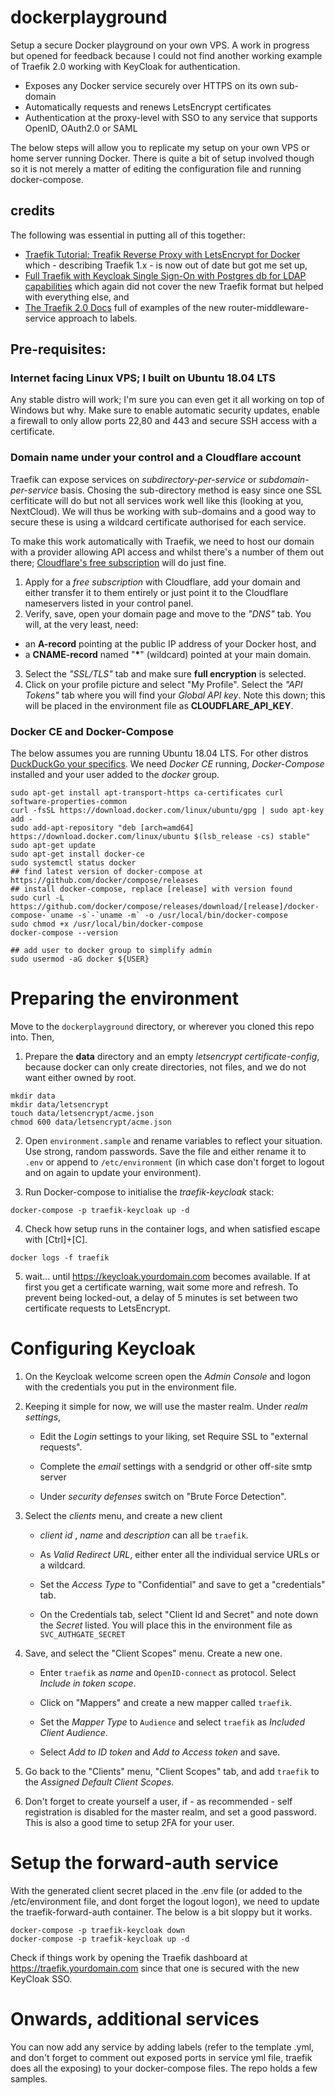 # dockerplayground
Setup a secure Docker playground on your own VPS. A work in progress but opened for feedback because I could not find another working example of Traefik 2.0 working with KeyCloak for authentication.

- Exposes any Docker service securely over HTTPS on its own sub-domain
- Automatically requests and renews LetsEncrypt certificates
- Authentication at the proxy-level with SSO to any service that supports OpenID, OAuth2.0 or SAML

The below steps will allow you to replicate my setup on your own VPS or home server running Docker. There is quite a bit of setup involved though so it is not merely a matter of editing the configuration file and running docker-compose.

## credits
The following was essential in putting all of this together:
- [Traefik Tutorial: Treafik Reverse Proxy with LetsEncrypt for Docker](https://www.smarthomebeginner.com/traefik-reverse-proxy-tutorial-for-docker/) which - describing Traefik 1.x - is now out of date but got me set up,
- [Full Traefik with Keycloak Single Sign-On with Postgres db for LDAP capabilities](https://dockerquestions.com/2019/07/10/full-traefik-with-keycloak-single-sign-on-with-postgres-db-for-ldap-capabilities/) which again did not cover the new Traefik format but helped with everything else, and
- [The Traefik 2.0 Docs](https://docs.traefik.io/) full of examples of the new router-middleware-service approach to labels.

## Pre-requisites:
### Internet facing Linux VPS; I built on Ubuntu 18.04 LTS
Any stable distro will work; I'm sure you can even get it all working on top of Windows but why.
Make sure to enable automatic security updates, enable a firewall to only allow ports 22,80 and 443 and secure SSH access with a certificate.

### Domain name under your control and a Cloudflare account
Traefik can expose services on *subdirectory-per-service* or *subdomain-per-service* basis. Chosing the sub-directory method is easy since one SSL cerfiticate will do but not all services work well like this (looking at you, NextCloud). We will thus be working with sub-domains and a good way to secure these is using a wildcard certificate authorised for each service.

To make this work automatically with Traefik, we need to host our domain with a provider allowing API access and whilst there's a number of them out there; [Cloudflare's free subscription](https://dash.cloudflare.com/sign-up?pt=f&utm_referrer=https://www.cloudflare.com/) will do just fine.

1. Apply for a *free subscription* with Cloudflare, add your domain and either transfer it to them entirely or just point it to the Cloudflare nameservers listed in your control panel.
2. Verify, save, open your domain page and move to the *"DNS"* tab. You will, at the very least, need:
- an **A-record** pointing at the public IP address of your Docker host, and 
- a **CNAME-record** named "**\***" (wildcard) pointed at your main domain. 
3. Select the *"SSL/TLS"* tab and make sure **full encryption** is selected.
4. Click on your profile picture and select "My Profile". Select the *"API Tokens"* tab where you will find your *Global API key*. Note this down; this will be placed in the environment file as **CLOUDFLARE_API_KEY**. 

### Docker CE and Docker-Compose
The below assumes you are running Ubuntu 18.04 LTS. For other distros [DuckDuckGo your specifics](https://duckduckgo.com/?q=setup+docker+and+docker-compose&t=h_&ia=web). We need *Docker CE* running, *Docker-Compose* installed and your user added to the *docker* group.
```
sudo apt-get install apt-transport-https ca-certificates curl software-properties-common
curl -fsSL https://download.docker.com/linux/ubuntu/gpg | sudo apt-key add -
sudo add-apt-repository "deb [arch=amd64] https://download.docker.com/linux/ubuntu $(lsb_release -cs) stable"
sudo apt-get update
sudo apt-get install docker-ce
sudo systemctl status docker
## find latest version of docker-compose at https://github.com/docker/compose/releases
## install docker-compose, replace [release] with version found
sudo curl -L https://github.com/docker/compose/releases/download/[release]/docker-compose-`uname -s`-`uname -m` -o /usr/local/bin/docker-compose
sudo chmod +x /usr/local/bin/docker-compose
docker-compose --version

## add user to docker group to simplify admin
sudo usermod -aG docker ${USER}
```

# Preparing the environment
Move to the `dockerplayground` directory, or wherever you cloned this repo into. Then,

1. Prepare the **data** directory and an empty *letsencrypt certificate-config*, because docker can only create directories, not files, and we do not want either owned by root.
```
mkdir data
mkdir data/letsencrypt
touch data/letsencrypt/acme.json
chmod 600 data/letsencrypt/acme.json
```

2. Open `environment.sample` and rename variables to reflect your situation. Use strong, random passwords. Save the file and either rename it to `.env` or append to `/etc/environment` (in which case don't forget to logout and on again to update your environment).

3. Run Docker-compose to initialise the *traefik-keycloak* stack:
```
docker-compose -p traefik-keycloak up -d
```
4. Check how setup runs in the container logs, and when satisfied escape with \[Ctrl]+\[C].
```
docker logs -f traefik
```
5. wait... until https://keycloak.yourdomain.com becomes available. If at first you get a certificate warning, wait some more and refresh. To prevent being locked-out, a delay of 5 minutes is set between two certificate requests to LetsEncrypt.

# Configuring Keycloak

1. On the Keycloak welcome screen open the *Admin Console* and logon with the credentials you put in the environment file.

2. Keeping it simple for now, we will use the master realm. Under *realm settings*, 

   * Edit the *Login* settings to your liking, set Require SSL to "external requests".

   * Complete the *email* settings with a sendgrid or other off-site smtp server

   * Under *security defenses* switch on "Brute Force Detection".

3. Select the *clients* menu, and create a new client

   * *client id* , *name* and *description* can all be `traefik`.

   * As *Valid Redirect URL*, either enter all the individual service URLs or a wildcard. 

   * Set the *Access Type* to "Confidential" and save to get a "credentials" tab.

   * On the Credentials tab, select "Client Id and Secret" and note down the *Secret* listed. You will place this in the environment file as `SVC_AUTHGATE_SECRET`

4. Save, and select the "Client Scopes" menu. Create a new one.

   * Enter `traefik` as *name* and `OpenID-connect` as protocol. Select *Include in token scope*.

   * Click on "Mappers" and create a new mapper called `traefik`.

   * Set the *Mapper Type* to `Audience` and select `traefik` as *Included Client Audience*.

   * Select *Add to ID token* and *Add to Access token* and save.

5. Go back to the "Clients" menu, "Client Scopes" tab, and add `traefik` to the *Assigned Default Client Scopes*.

6. Don't forget to create yourself a user, if - as recommended - self registration is disabled for the master realm, and set a good password. This is also a good time to setup 2FA for your user.

# Setup the forward-auth service

With the generated client secret placed in the .env file (or added to the /etc/environment file, and dont forget the logout logon), we need to update the traefik-forward-auth container. The below is a bit sloppy but it works.
```
docker-compose -p traefik-keycloak down
docker-compose -p traefik-keycloak up -d
```

Check if things work by opening the Traefik dashboard at https://traefik.yourdomain.com since that one is secured with the new KeyCloak SSO.

# Onwards, additional services
You can now add any service by adding labels (refer to the template .yml, and don't forget to comment out exposed ports in service yml file, traefik does all the exposing) to your docker-compose files. The repo holds a few samples.
